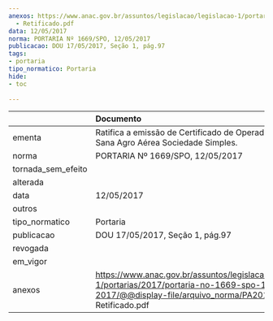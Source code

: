 ```yaml
---
anexos: https://www.anac.gov.br/assuntos/legislacao/legislacao-1/portarias/2017/portaria-no-1669-spo-12-05-2017/@@display-file/arquivo_norma/PA2017-1669
  - Retificado.pdf
data: 12/05/2017
norma: PORTARIA Nº 1669/SPO, 12/05/2017
publicacao: DOU 17/05/2017, Seção 1, pág.97
tags:
- portaria
tipo_normatico: Portaria
hide: 
- toc 
 
---
```


|                    | Documento                                                                                                                                                         |
|:-------------------|:------------------------------------------------------------------------------------------------------------------------------------------------------------------|
| ementa             | Ratifica a emissão de Certificado de Operador Aéreo - Sana Agro Aérea Sociedade Simples.                                                                          |
| norma              | PORTARIA Nº 1669/SPO, 12/05/2017                                                                                                                                  |
| tornada_sem_efeito |                                                                                                                                                                   |
| alterada           |                                                                                                                                                                   |
| data               | 12/05/2017                                                                                                                                                        |
| outros             |                                                                                                                                                                   |
| tipo_normatico     | Portaria                                                                                                                                                          |
| publicacao         | DOU 17/05/2017, Seção 1, pág.97                                                                                                                                   |
| revogada           |                                                                                                                                                                   |
| em_vigor           |                                                                                                                                                                   |
| anexos             | https://www.anac.gov.br/assuntos/legislacao/legislacao-1/portarias/2017/portaria-no-1669-spo-12-05-2017/@@display-file/arquivo_norma/PA2017-1669 - Retificado.pdf |